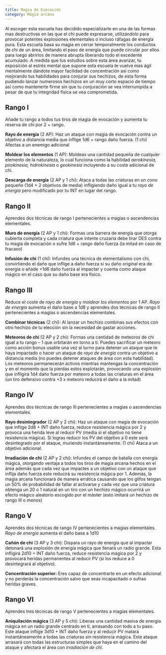 ```yaml
---
title: Magia de Evocación
category: Magia arcana
---
```


Al escoger esta escuela has decidido especializarte en una de las formas mas destructivas en las que el chi puede expresarse, utilizándolo para provocar potentes explosiones elementales o incluso ráfagas de energía pura. Esta escuela basa su magia en cerrar temporalmente los conductos de chi de un área, limitando el paso de energía que puede circular por ellos para luego abrirlos de manera abrupta liberando todo el excedente acumulado .A medida que tus estudios sobre esta área avanzar, tu exposición al estrés mental que supone esta escuela te vuelve mas ágil mentalmente dándote mayor facilidad de concentración así como mejorando tus habilidades para conjurar sus hechizos, de esta forma pudiendo lanzar numerosos hechizos en un muy corto espacio de tiempo así como mantenerte firme sin que tu conjuración se vea interrumpida a pesar de que tu integridad física se vea comprometida.

## Rango I

Añade tu rango a todos tus tiros de magia de evocación y aumenta tu reserva de chi por 2 + rango.

**Rayo de energía** (2 AP): Haz un ataque con magia de evocación contra un objetivo a distancia media que inflige 1d6 + rango daño fuerza. (1 chi) Afectas a un enemigo adicional

**Moldear los elementos** (1 AP): Moldeas una cantidad pequeña de cualquier elemento de la naturaleza, lo cual funciona como la habilidad *aerokinesia, pirokinesia, hidrokinesia* o *geokinesia* incluyendo a su coste adicional de chi.

**Descarga de energía** (2 AP y 1 chi): Ataca a todas las criaturas en un cono pequeño (1d4 + 2 objetivos de media) infligiendo daño igual a tu *rayo de energía* pero modificado por tu INT en lugar del rango. 

## Rango II

Aprendes dos técnicas de rango I pertenecientes a magias o ascendencias elementales. 

**Muro de energía** (2 AP y 1 chi): Formas una barrera de energía que otorga cubierta completa y cada criatura que intente cruzarla debe tirar DES contra tu magia de evocación o sufre 1d6 + rango daño fuerza (la mitad en caso de fracaso)

**Infusión de chi** (1 chi): Infundes una técnica de elementalismo con chi, convirtiendo el daño que inflige a daño fuerza si su daño original era de energía o añade +1d6 daño fuerza al impactar y cuenta como ataque mágico en el caso que su daño base era físico.

## Rango III  

Reduce el coste de *rayo de energía* y *moldear los elementos* por 1 AP. *Rayo de energía* aumenta el daño base a 1d8 y aprendes dos técnicas de rango II pertenecientes a magias o ascendencias elementales. 

**Combinar técnicas** (2 chi): Al lanzar un hechizo combinas sus efectos con otro hechizo de tu elección sin la necesidad de gastar acciones. 

**Meteoros de chi** (2 AP y 2 chi): Formas una cantidad de meteoros de chi igual a tu rango – 1 que orbitarán en torno a ti. Puedes sacrificar un meteoro como acción bonus usable una vez al turno para detener un ataque que te haya impactado o hacer un ataque de *rayo de energía* contra un objetivo a distancia media (no puedes detener ataques de área con esta habilidad). Los meteoros permanecerán activos mientras mantengas la concentración y en el momento que la pierdas estos explotarán, provocando una explosión que infligirá 1d4 daño fuerza por meteoro a todas las criaturas en el área (un tiro defensivo contra +3 x meteoro reducirá el daño a la mitad)

## Rango IV  

Aprendes dos técnicas de rango III pertenecientes a magias o ascendencias elementales. 

**Rayo desintegrador** (2 AP y 2 chi): Haz un ataque con magia de evocación que inflige 2d8 + INT daño fuerza, reduce resistencia mágica por 2 y provoca una herida leve al reducir PV (media si el objetivo no tiene resistencia mágica). Si logras reducir los PV del objetivo a 0 este será desintegrado por el ataque, muriendo instantáneamente. (1 chi) Ataca a un objetivo adicional.

**Irradiación de chi** (2 AP y 2 chi): Infundes el campo de batalla con energía mágica, otorgando ventaja a todos los tiros de magia arcana hechos en el área además que cada vez que impactes a un objetivo con un ataque que inflija daño fuerza este reducirá su resistencia mágica por 1. Además, la magia arcana funcionará de manera errática causando que los glifos tengan un 50% de probabilidad de fallar al activarse y cada vez que una criatura obtenga un 20 o 1 natural en un tiro con un hechizo mágico ocurrirá un efecto mágico aleatorio escogido por el máster (esto imitará un hechizo de rango III o menos) 

## Rango V   

Aprendes dos técnicas de rango IV pertenecientes a magias elementales. *Rayo de energía* aumenta el daño base a 1d10

**Cañón de chi** (3 AP y 3 chi): Dispara un rayo de energía que al impactar detonará una explosión de energía mágica que llenará un radio grande. Esta infligirá 2d10 + INT daño fuerza, reduce resistencia mágica por 2 y provocará heridas permanentes al reducir PV (si los reduce a 0 desintegrará al objetivo).

**Concentración superior:** Eres capaz de concentrarte en un efecto adicional y no perderás la concentración salvo que seas incapacitado o sufras heridas graves.

## Rango VI

Aprendes tres técnicas de rango V pertenecientes a magias elementales. 

**Aniquilación mágica** (3 AP y 5 chi): Liberas una cantidad masiva de energía mágica en un radio grande centrado en ti, arrasando con todo a tu paso. Este ataque inflige 3d10 + INT daño fuerza y al reducir PV matará instantáneamente a todas las criaturas sin resistencia mágica. Este ataque arrasará con todas las estructuras simples que haya en el camino del ataque y afectará el área con *irradiación de chi*.